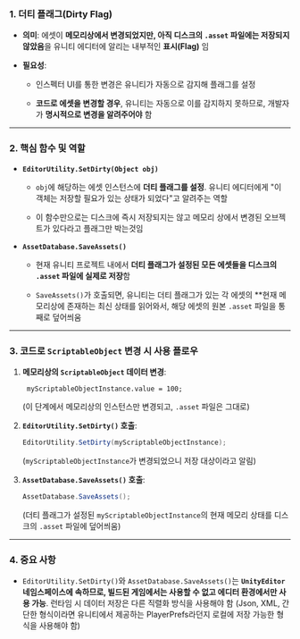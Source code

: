 ### 1. 더티 플래그(Dirty Flag)

- **의미**: 에셋이 **메모리상에서 변경되었지만, 아직 디스크의 `.asset` 파일에는 저장되지 않았음**을 유니티 에디터에 알리는 내부적인 **표시(Flag)** 임
    
- **필요성**:
    
    - 인스펙터 UI를 통한 변경은 유니티가 자동으로 감지해 플래그를 설정
        
    - **코드로 에셋을 변경할 경우**, 유니티는 자동으로 이를 감지하지 못하므로, 개발자가 **명시적으로 변경을 알려주어야** 함
        

---

### 2. 핵심 함수 및 역할

- **`EditorUtility.SetDirty(Object obj)`**
    
    - `obj`에 해당하는 에셋 인스턴스에 **더티 플래그를 설정**. 유니티 에디터에게 "이 객체는 저장할 필요가 있는 상태가 되었다"고 알려주는 역할
        
    - 이 함수만으로는 디스크에 즉시 저장되지는 않고 메모리 상에서 변경된 오브젝트가 있다라고 플래그만 박는것임
        
- **`AssetDatabase.SaveAssets()`**
    
    - 현재 유니티 프로젝트 내에서 **더티 플래그가 설정된 모든 에셋들을 디스크의 `.asset` 파일에 실제로 저장**함
        
    - `SaveAssets()`가 호출되면, 유니티는 더티 플래그가 있는 각 에셋의 **현재 메모리상에 존재하는 최신 상태를 읽어와서, 해당 에셋의 원본 `.asset` 파일을 통째로 덮어씌움
        

---

### 3. 코드로 `ScriptableObject` 변경 시 사용 플로우

1. **메모리상의 `ScriptableObject` 데이터 변경**:
   ```Csharp
    myScriptableObjectInstance.value = 100;
    ```
    (이 단계에서 메모리상의 인스턴스만 변경되고, `.asset` 파일은 그대로)
    
2. **`EditorUtility.SetDirty()` 호출**:
    ```csharp
    EditorUtility.SetDirty(myScriptableObjectInstance);
    ```
    
    (`myScriptableObjectInstance`가 변경되었으니 저장 대상이라고 알림)
    
3. **`AssetDatabase.SaveAssets()` 호출**:

    ```csharp
    AssetDatabase.SaveAssets();
    ```
    
    (더티 플래그가 설정된 `myScriptableObjectInstance`의 현재 메모리 상태를 디스크의 `.asset` 파일에 덮어씌움)
    

---

### 4. 중요 사항

- `EditorUtility.SetDirty()`와 `AssetDatabase.SaveAssets()`는 **`UnityEditor` 네임스페이스에 속하므로, 빌드된 게임에서는 사용할 수 없고 에디터 환경에서만 사용 가능**. 런타임 시 데이터 저장은 다른 직렬화 방식을 사용해야 함 (Json, XML, 간단한 형식이라면 유니티에서 제공하는 PlayerPrefs라던지 로컬에 저장 가능한 형식을 사용해야 함)